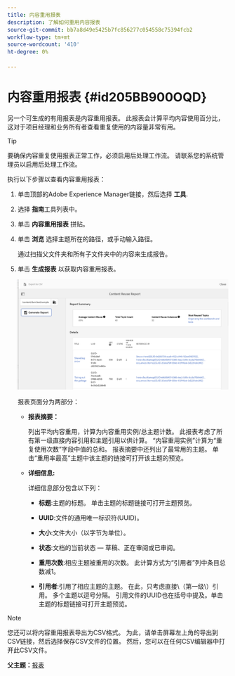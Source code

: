 ```yaml
---
title: 内容重用报表
description: 了解如何重用内容报表
source-git-commit: bb7a8d49e5425b7fc856277c054558c75394fcb2
workflow-type: tm+mt
source-wordcount: '410'
ht-degree: 0%

---
```



# 内容重用报表 {#id205BB900OQD}

另一个可生成的有用报表是内容重用报表。 此报表会计算平均内容使用百分比，这对于项目经理和业务所有者查看重复使用的内容量非常有用。

>[!TIP]
>
> 要确保内容重复使用报表正常工作，必须启用后处理工作流。 请联系您的系统管理员以启用后处理工作流。

执行以下步骤以查看内容重用报表：

1. 单击顶部的Adobe Experience Manager链接，然后选择 **工具**.

1. 选择 **指南**&#x200B;工具列表中。

1. 单击 **内容重用报表** 拼贴。

1. 单击 **浏览** 选择主题所在的路径，或手动输入路径。

   通过扫描父文件夹和所有子文件夹中的内容来生成报告。

1. 单击 **生成报表** 以获取内容重用报表。

   ![](images/content-reuse-uuid.png)

   报表页面分为两部分：

   - **报表摘要：**

      列出平均内容重用，计算为内容重用实例/总主题计数。 此报表考虑了所有第一级直接内容引用和主题引用以供计算。 “内容重用实例”计算为“重复使用次数”字段中值的总和。 报表摘要中还列出了最常用的主题。 单击“重用率最高”主题中该主题的链接可打开该主题的预览。

   - **详细信息:**

      详细信息部分包含以下列：

      - **标题**:主题的标题。 单击主题的标题链接可打开主题预览。

      - **UUID**:文件的通用唯一标识符\(UUID\)。

      - **大小**:文件大小（以字节为单位）。

      - **状态**:文档的当前状态 — 草稿、正在审阅或已审阅。

      - **重用次数**:相应主题被重用的次数。 此计算方式为“引用者”列中条目总数减1。

      - **引用者**:引用了相应主题的主题。 在此，只考虑直接\（第一级\）引用。 多个主题以逗号分隔。 引用文件的UUID也在括号中提及。单击主题的标题链接可打开主题预览。


>[!NOTE]
>
> 您还可以将内容重用报表导出为CSV格式。 为此，请单击屏幕左上角的导出到CSV链接，然后选择保存CSV文件的位置。 然后，您可以在任何CSV编辑器中打开此CSV文件。

**父主题：**[&#x200B;报表](reports-intro.md)


